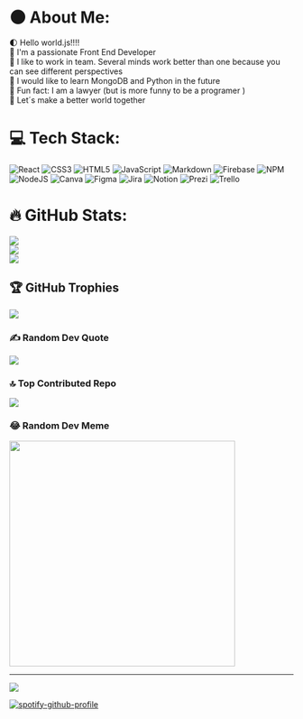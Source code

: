 #  🌑 About Me:
 🌓 Hello world.js!!!!<br>
 🐺 I'm a passionate Front End Developer<br>
 🐾 I like to  work  in team.  Several minds work better than one because you can see different perspectives<br>
 🌙 I would like to learn MongoDB and Python in the future<br>
 🌟 Fun fact: I am a lawyer (but is more funny to be a programer )<br>
 🌈 Let´s make a better world together <br>



# 💻 Tech Stack:
![React](https://img.shields.io/badge/react-%2320232a.svg?style=for-the-badge&logo=react&logoColor=%2361DAFB) ![CSS3](https://img.shields.io/badge/css3-%231572B6.svg?style=for-the-badge&logo=css3&logoColor=white) ![HTML5](https://img.shields.io/badge/html5-%23E34F26.svg?style=for-the-badge&logo=html5&logoColor=white) ![JavaScript](https://img.shields.io/badge/javascript-%23323330.svg?style=for-the-badge&logo=javascript&logoColor=%23F7DF1E) ![Markdown](https://img.shields.io/badge/markdown-%23000000.svg?style=for-the-badge&logo=markdown&logoColor=white) ![Firebase](https://img.shields.io/badge/firebase-%23039BE5.svg?style=for-the-badge&logo=firebase) ![NPM](https://img.shields.io/badge/NPM-%23000000.svg?style=for-the-badge&logo=npm&logoColor=white) ![NodeJS](https://img.shields.io/badge/node.js-6DA55F?style=for-the-badge&logo=node.js&logoColor=white) ![Canva](https://img.shields.io/badge/Canva-%2300C4CC.svg?style=for-the-badge&logo=Canva&logoColor=white) 	![Figma](https://img.shields.io/badge/figma-%23F24E1E.svg?style=for-the-badge&logo=figma&logoColor=white) ![Jira](https://img.shields.io/badge/jira-%230A0FFF.svg?style=for-the-badge&logo=jira&logoColor=white) ![Notion](https://img.shields.io/badge/Notion-%23000000.svg?style=for-the-badge&logo=notion&logoColor=white) ![Prezi](https://img.shields.io/badge/Prezi-%23000000.svg?style=for-the-badge&logo=Prezi&logoColor=white) ![Trello](https://img.shields.io/badge/Trello-%23026AA7.svg?style=for-the-badge&logo=Trello&logoColor=white)

# 🔥 GitHub Stats:
![](https://github-readme-stats.vercel.app/api?username=DanielaCastrejon&theme=dark&hide_border=false&include_all_commits=true&count_private=true)<br/>
![](https://github-readme-streak-stats.herokuapp.com/?user=DanielaCastrejon&theme=dark&hide_border=false)<br/>
![](https://github-readme-stats.vercel.app/api/top-langs/?username=DanielaCastrejon&theme=dark&hide_border=false&include_all_commits=true&count_private=true&layout=compact)

## 🏆 GitHub Trophies
![](https://github-profile-trophy.vercel.app/?username=DanielaCastrejon&theme=radical&no-frame=false&no-bg=true&margin-w=4)

### ✍️ Random Dev Quote
![](https://quotes-github-readme.vercel.app/api?type=horizontal&theme=radical)

### 🔝 Top Contributed Repo
![](https://github-contributor-stats.vercel.app/api?username=DanielaCastrejon&limit=5&theme=dark&combine_all_yearly_contributions=true)

### 😂 Random Dev Meme
<img src='https://randommeme-five.vercel.app/' style="height: 400px;"/>

---
[![](https://visitcount.itsvg.in/api?id=DanielaCastrejon&icon=0&color=0)](https://visitcount.itsvg.in)





[![spotify-github-profile](https://spotify-github-profile.vercel.app/api/view?uid=wo9ontaa8hg33u4d7xjymk85t&cover_image=true&theme=default&show_offline=false&background_color=121212&interchange=true)](https://spotify-github-profile.vercel.app/api/view?uid=wo9ontaa8hg33u4d7xjymk85t&redirect=true)

